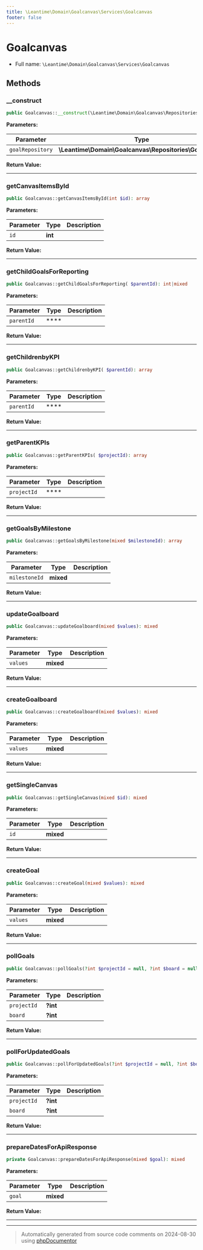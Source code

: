 ```yaml
---
title: \Leantime\Domain\Goalcanvas\Services\Goalcanvas
footer: false
---
```


# Goalcanvas





* Full name: `\Leantime\Domain\Goalcanvas\Services\Goalcanvas`



## Methods

### __construct



```php
public Goalcanvas::__construct(\Leantime\Domain\Goalcanvas\Repositories\Goalcanvas $goalRepository): mixed
```








**Parameters:**

| Parameter | Type | Description |
|-----------|------|-------------|
| `goalRepository` | **\Leantime\Domain\Goalcanvas\Repositories\Goalcanvas** |  |


**Return Value:**





---
### getCanvasItemsById



```php
public Goalcanvas::getCanvasItemsById(int $id): array
```








**Parameters:**

| Parameter | Type | Description |
|-----------|------|-------------|
| `id` | **int** |  |


**Return Value:**





---
### getChildGoalsForReporting



```php
public Goalcanvas::getChildGoalsForReporting( $parentId): int|mixed
```








**Parameters:**

| Parameter | Type | Description |
|-----------|------|-------------|
| `parentId` | **** |  |


**Return Value:**





---
### getChildrenbyKPI



```php
public Goalcanvas::getChildrenbyKPI( $parentId): array
```








**Parameters:**

| Parameter | Type | Description |
|-----------|------|-------------|
| `parentId` | **** |  |


**Return Value:**





---
### getParentKPIs



```php
public Goalcanvas::getParentKPIs( $projectId): array
```








**Parameters:**

| Parameter | Type | Description |
|-----------|------|-------------|
| `projectId` | **** |  |


**Return Value:**





---
### getGoalsByMilestone



```php
public Goalcanvas::getGoalsByMilestone(mixed $milestoneId): array
```








**Parameters:**

| Parameter | Type | Description |
|-----------|------|-------------|
| `milestoneId` | **mixed** |  |


**Return Value:**





---
### updateGoalboard



```php
public Goalcanvas::updateGoalboard(mixed $values): mixed
```








**Parameters:**

| Parameter | Type | Description |
|-----------|------|-------------|
| `values` | **mixed** |  |


**Return Value:**





---
### createGoalboard



```php
public Goalcanvas::createGoalboard(mixed $values): mixed
```








**Parameters:**

| Parameter | Type | Description |
|-----------|------|-------------|
| `values` | **mixed** |  |


**Return Value:**





---
### getSingleCanvas



```php
public Goalcanvas::getSingleCanvas(mixed $id): mixed
```








**Parameters:**

| Parameter | Type | Description |
|-----------|------|-------------|
| `id` | **mixed** |  |


**Return Value:**





---
### createGoal



```php
public Goalcanvas::createGoal(mixed $values): mixed
```








**Parameters:**

| Parameter | Type | Description |
|-----------|------|-------------|
| `values` | **mixed** |  |


**Return Value:**





---
### pollGoals



```php
public Goalcanvas::pollGoals(?int $projectId = null, ?int $board = null): mixed
```








**Parameters:**

| Parameter | Type | Description |
|-----------|------|-------------|
| `projectId` | **?int** |  |
| `board` | **?int** |  |


**Return Value:**





---
### pollForUpdatedGoals



```php
public Goalcanvas::pollForUpdatedGoals(?int $projectId = null, ?int $board = null): array|false
```








**Parameters:**

| Parameter | Type | Description |
|-----------|------|-------------|
| `projectId` | **?int** |  |
| `board` | **?int** |  |


**Return Value:**





---
### prepareDatesForApiResponse



```php
private Goalcanvas::prepareDatesForApiResponse(mixed $goal): mixed
```








**Parameters:**

| Parameter | Type | Description |
|-----------|------|-------------|
| `goal` | **mixed** |  |


**Return Value:**





---


---
> Automatically generated from source code comments on 2024-08-30 using [phpDocumentor](http://www.phpdoc.org/)
